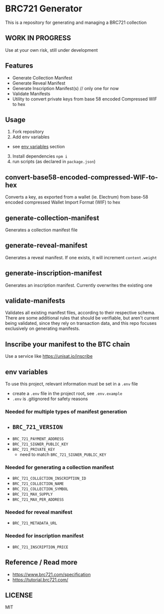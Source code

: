 # BRC721 Generator

This is a repository for generating and managing a BRC721 collection

## WORK IN PROGRESS

Use at your own risk, still under development

## Features

- Generate Collection Manifest
- Generate Reveal Manifest
- Generate Inscription Manifest(s) // only one for now
- Validate Manifests
- Utility to convert private keys from base 58 encoded Compressed WIF to hex

## Usage

1. Fork repository
2. Add env variables
  - see [env variables](#env-variables) section
3. Install dependencies `npm i`
4. run scripts (as declared in `package.json`)
  
  
## convert-base58-encoded-compressed-WIF-to-hex
    
Converts a key, as exported from a wallet (ie. Electrum) from base-58 encoded compressed Wallet Import Format (WIF) to hex

## generate-collection-manifest
    
Generates a collection manifest file

## generate-reveal-manifest

Generates a reveal manifest. If one exists, it will increment `content.weight`

## generate-inscription-manifest
    
Generates an inscription manifest. Currently overwrites the existing one

## validate-manifests

Validates all existing manifest files, according to their respective schema. There are some additional rules that should be verifiable, but aren't current being validated, since they rely on transaction data, and this repo focuses exclusively on generating manifests.

## Inscribe your manifest to the BTC chain

Use a service like https://unisat.io/inscribe

## env variables

To use this project, relevant information must be set in a `.env` file

- create a `.env` file in the project root, see `.env.example`
- `.env` is .gitignored for safety reasons

### Needed for multiple types of manifest generation

- ## `BRC_721_VERSION`
- `BRC_721_PAYMENT_ADDRESS`
- `BRC_721_SIGNER_PUBLIC_KEY`
- `BRC_721_PRIVATE_KEY`
  - need to match `BRC_721_SIGNER_PUBLIC_KEY`

### Needed for generating a collection manifest

- `BRC_721_COLLECTION_INSCRIPTION_ID`
- `BRC_721_COLLECTION_NAME`
- `BRC_721_COLLECTION_SYMBOL`
- `BRC_721_MAX_SUPPLY`
- `BRC_721_MAX_PER_ADDRESS`

### Needed for reveal manifest

- `BRC_721_METADATA_URL`

### Needed for inscription manifest

- `BRC_721_INSCRIPTION_PRICE`

## Reference / Read more

- https://www.brc721.com/specification
- https://tutorial.brc721.com/

## LICENSE

MIT
